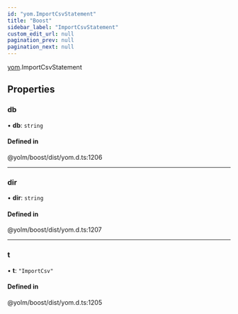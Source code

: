 ```yaml
---
id: "yom.ImportCsvStatement"
title: "Boost"
sidebar_label: "ImportCsvStatement"
custom_edit_url: null
pagination_prev: null
pagination_next: null
---
```


[yom](../namespaces/yom.md).ImportCsvStatement

## Properties

### db

• **db**: `string`

#### Defined in

@yolm/boost/dist/yom.d.ts:1206

___

### dir

• **dir**: `string`

#### Defined in

@yolm/boost/dist/yom.d.ts:1207

___

### t

• **t**: ``"ImportCsv"``

#### Defined in

@yolm/boost/dist/yom.d.ts:1205
